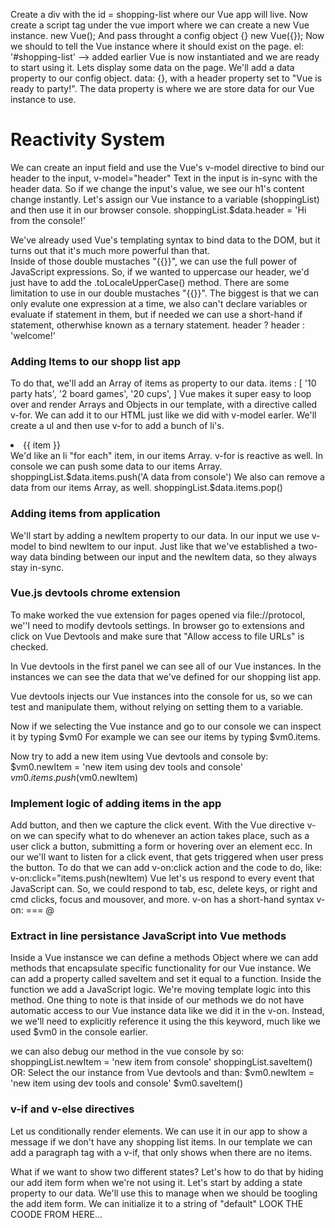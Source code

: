 Create a div with the id = shopping-list where our Vue app will live. 
Now create a script tag under the vue import where we can create a new Vue instance.
new Vue();
And pass throught a config object {}
new Vue({});
Now we should to tell the Vue instance where it should exist on the page.
el: '#shopping-list' -->  added earlier 
Vue is now instantiated and we are ready to start using it.
Lets display some data on the page. We'll add a data property to our config object.
data: {}, with a header property set to "Vue is ready to party!".
The data property is where we are store data for our Vue instance to use.

# Reactivity System 
We can create an input field and use the Vue's v-model directive to bind our header to the input,
v-model="header"
Text in the input is in-sync with the header data. So if we change the input's value, we see our h1's content change instantly.
Let's assign our Vue instance to a variable (shoppingList) and then use it in our browser console. 
shoppingList.$data.header = 'Hi from the console!'

We've already used Vue's templating syntax to bind data to the DOM, but it turns out that it's much more powerful than that.  
Inside of those double mustaches "{{}}", we can use the full power of JavaScript expressions.
So, if we wanted to uppercase our header, we'd just have to add the .toLocaleUpperCase() method.
There are some limitation to use in our double mustaches "{{}}".
The biggest is that we can only evalute one expression at a time,
we also can't declare variables or evaluate if statement in them,
but if needed we can use a short-hand if statement, otherwhise known as a ternary statement.
header ? header : 'welcome!'

### Adding Items to our shopp list app
To do that, we'll add an Array of items as property to our data.
items : [
  '10 party hats',
  '2 board games',
  '20 cups',
]
Vue makes it super easy to loop over and render Arrays and Objects in our template,
with a directive called v-for. We can add it to our HTML just like we did with v-model earler.
We'll create a ul and then use v-for to add a bunch of li's.
<li v-for="item in items">
  {{ item }}
</li>
We'd like an li "for each" item, in our items Array.
v-for is reactive as well.
In console we can push some data to our items Array.
shoppingList.$data.items.push('A data from console')
We also can remove a data from our items Array, as well.
shoppingList.$data.items.pop()

### Adding items from application 
We'll start by adding a newItem property to our data.
In our input we use v-model to bind newItem to our input.
Just like that we've established a two-way data binding between our input and the newItem data, so they always stay in-sync.

### Vue.js devtools chrome extension
To make worked the vue extension for pages opened via file://protocol, we''l need to modify devtools settings.
In browser go to extensions and click on Vue Devtools and make sure that "Allow access to file URLs" is checked.

In Vue devtools in the first panel we can see all of our Vue instances.
In the <Root> instances we can see the data that we've defined for our shopping list app.

Vue devtools injects our Vue instances into the console for us, so we can test and manipulate them,
without relying on setting them to a variable.

Now if we selecting the Vue instance and go to our console we can inspect it by typing $vm0
For example we can see our items by typing $vm0.items.

Now try to add a new item using Vue devtools and console by:
$vm0.newItem = 'new item using dev tools and console'
$vm0.items.push($vm0.newItem)

### Implement logic of adding items in the app 
Add button, and then we capture the click event. 
With the Vue directive v-on we can specify what to do whenever an action takes place, such as a user click a button,
submitting a form or hovering over an element ecc.
In our we'll want to listen for a click event, that gets triggered when user press the button.
To do that we can add v-on:click action and the code to do, like:
v-on:click="items.push(newItem)
Vue let's us respond to every event that JavaScript can.
So, we could respond to tab, esc, delete keys, or right and cmd clicks, focus and mousover, and more.
v-on has a short-hand syntax 
v-on: === @

### Extract in line persistance JavaScript into Vue methods
Inside a Vue instansce we can define a methods Object 
where we can add methods that encapsulate specific functionality for our Vue instance.
We can add a property called saveItem and set it equal to a function.
Inside the function we add a JavaScript logic.
We're moving template logic into this method.
One thing to note is that inside of our methods we do not have automatic access to our Vue instance data like we did it in the v-on.
Instead, we we'll need to explicitly reference it using the this keyword,
much like we used $vm0 in the console earlier.  

we can also debug our method in the vue console by so:
shoppingList.newItem = 'new item from console'
shoppingList.saveItem()
OR:
Select the our instance from Vue devtools and than:
$vm0.newItem = 'new item using dev tools and console'
$vm0.saveItem()

### v-if and v-else directives
Let us conditionally render elements.
We can use it in our app to show a message if we don't have any shopping list items.
In our template we can add a paragraph tag with a v-if,
that only shows when there are no items. 

What if we want to show two different states?
Let's how to do that by hiding our add item form when we're not using it.
Let's start by adding a state property to our data.
We'll use this to manage when we should be toogling the add item form.
We can initialize it to a string of "default"
LOOK THE COODE FROM HERE...

